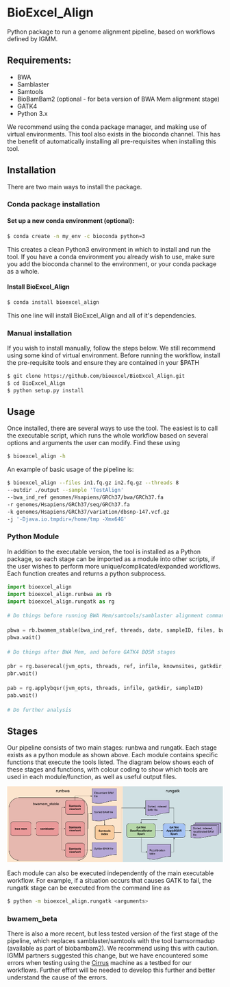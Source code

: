 # BioExcel_Align

Python package to run a genome alignment pipeline, based on workflows
defined by IGMM.

## Requirements:

- BWA
- Samblaster
- Samtools
- BioBamBam2 (optional - for beta version of BWA Mem alignment stage)
- GATK4
- Python 3.x

We recommend using the conda package manager, and making use of virtual 
environments. This tool also exists in the bioconda channel. This has the 
benefit of automatically installing all pre-requisites when installing this 
tool.

## Installation

There are two main ways to install the package.

### Conda package installation

#### Set up a new conda environment (optional):

```bash
$ conda create -n my_env -c bioconda python=3 
```

This creates a clean Python3 environment in which to install and run the tool. 
If you have a conda environment you already wish to use, make sure you add the 
bioconda channel to the environment, or your conda package as a whole.

#### Install BioExcel_Align
```bash
$ conda install bioexcel_align
```

This one line will install BioExcel_Align and all of it's dependencies.

### Manual installation

If you wish to install manually, follow the steps below. We still recommend 
using some kind of virtual environment. Before running the workflow, install
the pre-requisite tools and ensure they are contained in your $PATH

```bash
$ git clone https://github.com/bioexcel/BioExcel_Align.git
$ cd BioExcel_Align
$ python setup.py install
```

## Usage

Once installed, there are several ways to use the tool. The easiest is to call
the executable script, which runs the whole workflow based on several options 
and arguments the user can modify. Find these using

```bash
$ bioexcel_align -h
```

An example of basic usage of the pipeline is:

```bash
$ bioexcel_align --files in1.fq.gz in2.fq.gz --threads 8 
--outdir ./output --sample 'TestAlign' 
--bwa_ind_ref genomes/Hsapiens/GRCh37/bwa/GRCh37.fa 
-r genomes/Hsapiens/GRCh37/seq/GRCh37.fa 
-k genomes/Hsapiens/GRCh37/variation/dbsnp-147.vcf.gz 
-j '-Djava.io.tmpdir=/home/tmp -Xmx64G'
```

### Python Module

In addition to the executable version, the tool is installed as a Python 
package, so each stage can be imported as a module into other scripts, if the 
user wishes to perform more unique/complicated/expanded workflows. Each function
creates and returns a python subprocess.

```python
import bioexcel_align
import bioexcel_align.runbwa as rb
import bioexcel_align.rungatk as rg

# Do things before running BWA Mem/samtools/samblaster alignment command

pbwa = rb.bwamem_stable(bwa_ind_ref, threads, date, sampleID, files, bwadir)
pbwa.wait()

# Do things after BWA Mem, and before GATK4 BQSR stages

pbr = rg.baserecal(jvm_opts, threads, ref, infile, knownsites, gatkdir, sampleID)
pbr.wait()

pab = rg.applybqsr(jvm_opts, threads, infile, gatkdir, sampleID)
pab.wait()

# Do further analysis
```

## Stages

Our pipeline consists of two main stages: runbwa and rungatk. Each stage exists
as a python module as shown above. Each module contains specific functions that 
execute the tools listed. The diagram below shows each of these 
stages and functions, with colour coding to show which tools
are used in each module/function, as well as useful output files. 

![alt text](./BioExcel_Align.png "BioExcel_Align workflow")

Each module can also be executed independently of the main executable workflow. 
For example, if a situation occurs that causes GATK to fail, the rungatk stage
can be executed from the command line as 

```bash
$ python -m bioexcel_align.rungatk <arguments>
```

### bwamem_beta

There is also a more recent, but less tested version of the first stage of the 
pipeline, which replaces samblaster/samtools with the tool bamsormadup 
(available as part of biobambam2). We recommend using this with caution. IGMM
partners suggested this change, but we have encountered some errors when testing
using the [Cirrus](https://cirrus.readthedocs.io/en/latest/) machine as a 
testbed for our workflows. Further effort will be needed to develop this further
and better understand the cause of the errors.